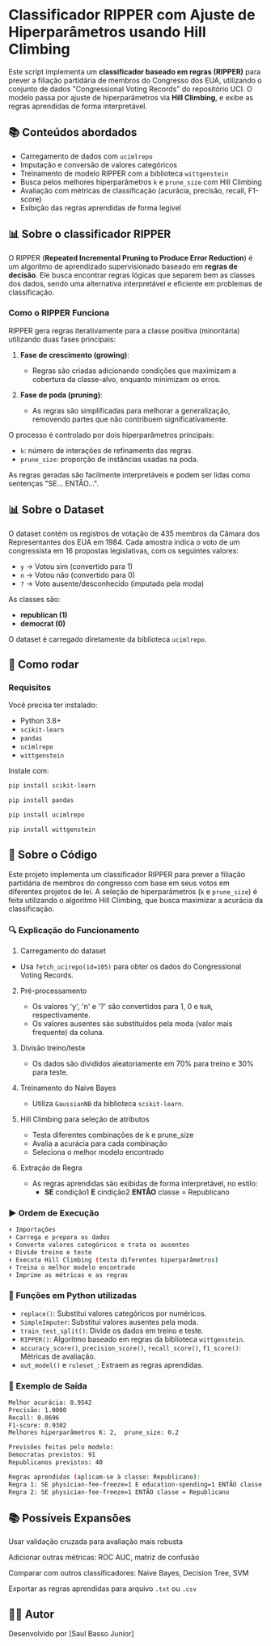 # Classificador RIPPER com Ajuste de Hiperparâmetros usando Hill Climbing

Este script implementa um **classificador baseado em regras (RIPPER)** para prever a filiação partidária de membros do Congresso dos EUA, utilizando o conjunto de dados "Congressional Voting Records" do repositório UCI. O modelo passa por ajuste de hiperparâmetros via **Hill Climbing**, e exibe as regras aprendidas de forma interpretável.

## 📚 Conteúdos abordados

- Carregamento de dados com `ucimlrepo`
- Imputação e conversão de valores categóricos
- Treinamento de modelo RIPPER com a biblioteca `wittgenstein`
- Busca pelos melhores hiperparâmetros `k` e `prune_size` com Hill Climbing
- Avaliação com métricas de classificação (acurácia, precisão, recall, F1-score)
- Exibição das regras aprendidas de forma legível

## 📊 Sobre o classificador RIPPER

O RIPPER (**Repeated Incremental Pruning to Produce Error Reduction**) é um algoritmo de aprendizado supervisionado baseado em **regras de decisão**. Ele busca encontrar regras lógicas que separem bem as classes dos dados, sendo uma alternativa interpretável e eficiente em problemas de classificação.

### Como o RIPPER Funciona

RIPPER gera regras iterativamente para a classe positiva (minoritária) utilizando duas fases principais:

1. **Fase de crescimento (growing)**:

   - Regras são criadas adicionando condições que maximizam a cobertura da classe-alvo, enquanto minimizam os erros.

2. **Fase de poda (pruning)**:

   - As regras são simplificadas para melhorar a generalização, removendo partes que não contribuem significativamente.

O processo é controlado por dois hiperparâmetros principais:

- `k`: número de interações de refinamento das regras.
- `prune_size`: proporção de instâncias usadas na poda.

As regras geradas são facilmente interpretáveis e podem ser lidas como sentenças "SE... ENTÃO...".

## 📊 Sobre o Dataset

O dataset contém os registros de votação de 435 membros da Câmara dos Representantes dos EUA em 1984. Cada amostra indica o voto de um congressista em 16 propostas legislativas, com os seguintes valores:

- `y` → Votou sim (convertido para 1)
- `n` → Votou não (convertido para 0)
- `?` → Voto ausente/desconhecido (imputado pela moda)

As classes são:

- **republican (1)**
- **democrat (0)**

O dataset é carregado diretamente da biblioteca `ucimlrepo`.

## 🔁 Como rodar

### Requisitos

Você precisa ter instalado:

- Python 3.8+
- `scikit-learn`
- `pandas`
- `ucimlrepo`
- `wittgenstein`

Instale com:

```bash
pip install scikit-learn
```

```bash
pip install pandas
```

```bash
pip install ucimlrepo
```

```bash
pip install wittgenstein
```

## 📄 Sobre o Código

Este projeto implementa um classificador RIPPER para prever a filiação partidária de membros do congresso com base em seus votos em diferentes projetos de lei. A seleção de hiperparâmetros (`k` e `prune_size`) é feita utilizando o algoritmo Hill Climbing, que busca maximizar a acurácia da classificação.

### 🔍 Explicação do Funcionamento

1. Carregamento do dataset

- Usa `fetch_ucirepo(id=105)` para obter os dados do Congressional Voting Records.

2. Pré-processamento

   - Os valores 'y', 'n' e '?' são convertidos para 1, 0 e `NaN`, respectivamente.
   - Os valores ausentes são substituídos pela moda (valor mais frequente) da coluna.

3. Divisão treino/teste

   - Os dados são divididos aleatoriamente em 70% para treino e 30% para teste.

4. Treinamento do Naive Bayes

   - Utiliza `GaussianNB` da biblioteca `scikit-learn`.

5. Hill Climbing para seleção de atributos

   - Testa diferentes combinações de k e prune_size
   - Avalia a acurácia para cada combinação
   - Seleciona o melhor modelo encontrado

6. Extração de Regra

   - As regras aprendidas são exibidas de forma interpretável, no estilo:
     - **SE** condição1 **E** cindição2 **ENTÂO** classe = Republicano

### ▶️ Ordem de Execução

```bash
⬇️ Importações
⬇️ Carrega e prepara os dados
⬇️ Converte valores categóricos e trata os ausentes
⬇️ Divide treino e teste
⬇️ Executa Hill Climbing (testa diferentes hiperparâmetros)
⬇️ Treina o melhor modelo encontrado
⬇️ Imprime as métricas e as regras
```

### 🐍 Funções em Python utilizadas

- `replace()`: Substitui valores categóricos por numéricos.
- `SimpleImputer`: Substitui valores ausentes pela moda.
- `train_test_split()`: Divide os dados em treino e teste.
- `RIPPER()`: Algoritmo baseado em regras da biblioteca `wittgenstein`.
- `accuracy_score()`, `precision_score()`, `recall_score()`, `f1_score()`: Métricas de avaliação.
- `out_model()` e `ruleset_`: Extraem as regras aprendidas.

### 🧮 Exemplo de Saída

```bash
Melhor acurácia: 0.9542
Precisão: 1.0000
Recall: 0.8696
F1-score: 0.9302
Melhores hiperparâmetros K: 2,  prune_size: 0.2

Previsões feitas pelo modelo:
Democratas previstos: 91
Republicanos previstos: 40

Regras aprendidas (aplicam-se à classe: Republicano):
Regra 1: SE physician-fee-freeze=1 E education-spending=1 ENTÃO classe = Republicano
Regra 2: SE physician-fee-freeze=1 ENTÃO classe = Republicano
```

## 📚 Possíveis Expansões

Usar validação cruzada para avaliação mais robusta

Adicionar outras métricas: ROC AUC, matriz de confusão

Comparar com outros classificadores: Naive Bayes, Decision Tree, SVM

Exportar as regras aprendidas para arquivo `.txt` ou `.csv`

## 👨‍💻 Autor

Desenvolvido por [Saul Basso Junior]
